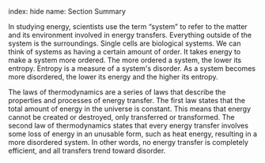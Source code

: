 index: hide
name: Section Summary

In studying energy, scientists use the term “system” to refer to the matter and its environment involved in energy transfers. Everything outside of the system is the surroundings. Single cells are biological systems. We can think of systems as having a certain amount of order. It takes energy to make a system more ordered. The more ordered a system, the lower its entropy. Entropy is a measure of a system's disorder. As a system becomes more disordered, the lower its energy and the higher its entropy.

The laws of thermodynamics are a series of laws that describe the properties and processes of energy transfer. The first law states that the total amount of energy in the universe is constant. This means that energy cannot be created or destroyed, only transferred or transformed. The second law of thermodynamics states that every energy transfer involves some loss of energy in an unusable form, such as heat energy, resulting in a more disordered system. In other words, no energy transfer is completely efficient, and all transfers trend toward disorder.

